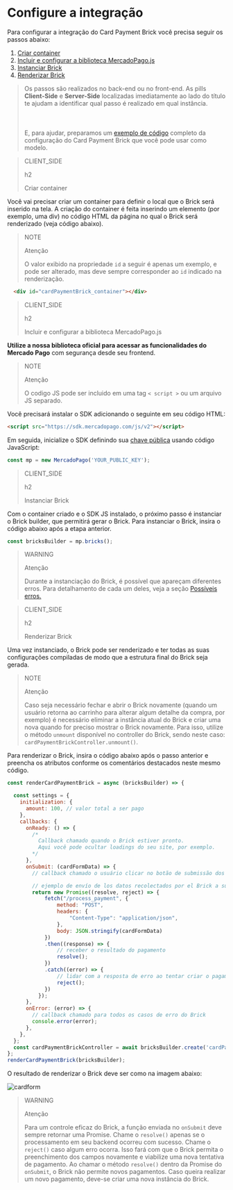 # Configure a integração  

Para configurar a integração do Card Payment Brick você precisa seguir os passos abaixo:

1. [Criar container](#bookmark_criar_container)
2. [Incluir e configurar a biblioteca MercadoPago.js](#bookmark_incluir_e_configurar_a_biblioteca_mercadopago.js)
3. [Instanciar Brick](#bookmark_instanciar_brick)
4. [Renderizar Brick](#bookmark_renderizar_brick)

> Os passos são realizados no back-end ou no front-end. As pills **Client-Side** e **Server-Side** localizadas imediatamente ao lado do título te ajudam a identificar qual passo é realizado em qual instância. <br/></br>
> <br/></br>
> E, para ajudar, preparamos um [exemplo de código](/developers/pt/docs/checkout-bricks/card-payment-brick/code-example) completo da configuração do Card Payment Brick que você pode usar como modelo.

> CLIENT_SIDE
>
> h2
>
> Criar container

Você vai precisar criar um container para definir o local que o Brick será inserido na tela. A criação do container é feita inserindo um elemento (por exemplo, uma div) no código HTML da página no qual o Brick será renderizado (veja código abaixo). 

> NOTE
>
> Atenção
>
> O valor exibido na propriedade `id` a seguir é apenas um exemplo, e pode ser alterado, mas deve sempre corresponder ao `id` indicado na renderização.

```html
  <div id="cardPaymentBrick_container"></div>
```

> CLIENT_SIDE
>
> h2
>
> Incluir e configurar a biblioteca MercadoPago.js

**Utilize a nossa biblioteca oficial para acessar as funcionalidades do Mercado Pago** com segurança desde seu frontend.

> NOTE
>
> Atenção
>
> O codigo JS pode ser incluido em uma tag `< script >` ou um arquivo JS separado.

Você precisará instalar o SDK adicionando o seguinte em seu código HTML:

```html
<script src="https://sdk.mercadopago.com/js/v2"></script>
```

Em seguida, inicialize o SDK definindo sua [chave pública](/developers/pt/guides/additional-content/credentials/credentials) usando código JavaScript:

```javascript
const mp = new MercadoPago('YOUR_PUBLIC_KEY');
```
> CLIENT_SIDE
>
> h2
>
> Instanciar Brick

Com o container criado e o SDK JS instalado, o próximo passo é instanciar o Brick builder, que permitirá gerar o Brick. Para instanciar o Brick, insira o código abaixo após a etapa anterior. 

```javascript
const bricksBuilder = mp.bricks();
```

> WARNING
>
> Atenção
>
> Durante a instanciação do Brick, é possível que apareçam diferentes erros. Para detalhamento de cada um deles, veja a seção [Possíveis erros.](/developers/pt/docs/checkout-bricks/additional-content/possible-errors)

> CLIENT_SIDE
>
> h2
>
> Renderizar Brick

Uma vez instanciado, o Brick pode ser renderizado e ter todas as suas configurações compiladas de modo que a estrutura final do Brick seja gerada.

> NOTE
>
> Atenção
>
> Caso seja necessário fechar e abrir o Brick novamente (quando um usuário retorna ao carrinho para alterar algum detalhe da compra, por exemplo) é necessário eliminar a instância atual do Brick e criar uma nova quando for preciso mostrar o Brick novamente.
> Para isso, utilize o método `unmount` disponível no controller do Brick, sendo neste caso: `cardPaymentBrickController.unmount()`.

Para renderizar o Brick, insira o código abaixo após o passo anterior e preencha os atributos conforme os comentários destacados neste mesmo código.

```javascript
const renderCardPaymentBrick = async (bricksBuilder) => {

  const settings = {
    initialization: {
      amount: 100, // valor total a ser pago
    },
    callbacks: {
      onReady: () => {
        /*
          Callback chamado quando o Brick estiver pronto.
          Aqui você pode ocultar loadings do seu site, por exemplo.
        */
      },
      onSubmit: (cardFormData) => {
        // callback chamado o usuário clicar no botão de submissão dos dados

        // ejemplo de envío de los datos recolectados por el Brick a su servidor
        return new Promise((resolve, reject) => {
            fetch("/process_payment", { 
                method: "POST",
                headers: {
                    "Content-Type": "application/json",
                },
                body: JSON.stringify(cardFormData)
            })
            .then((response) => {
                // receber o resultado do pagamento
                resolve();
            })
            .catch((error) => {
                // lidar com a resposta de erro ao tentar criar o pagamento
                reject();
            })
          });
      },
      onError: (error) => { 
        // callback chamado para todos os casos de erro do Brick
        console.error(error);
      },
    },
  };
  const cardPaymentBrickController = await bricksBuilder.create('cardPayment', 'cardPaymentBrick_container', settings);
};
renderCardPaymentBrick(bricksBuilder);
```

O resultado de renderizar o Brick deve ser como na imagem abaixo:

![cardform](checkout-bricks/card-form-pt.png)

> WARNING
>
> Atenção
>
> Para um controle eficaz do Brick, a função enviada no `onSubmit` deve sempre retornar uma Promise. Chame o `resolve()` apenas se o processamento em seu backend ocorreu com sucesso. Chame o `reject()` caso algum erro ocorra. Isso fará com que o Brick permita o preenchimento dos campos novamente e viabilize uma nova tentativa de pagamento. Ao chamar o método `resolve()` dentro da Promise do `onSubmit`, o Brick não permite novos pagamentos. Caso queira realizar um novo pagamento, deve-se criar uma nova instância do Brick.